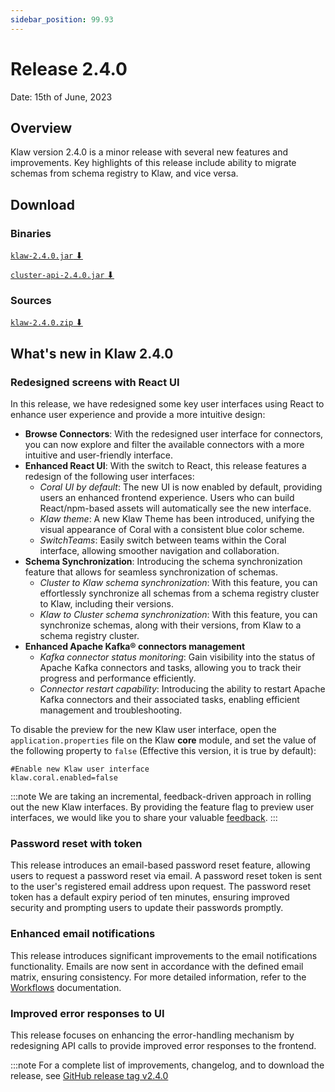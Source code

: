 ```yaml
---
sidebar_position: 99.93
---
```


# Release 2.4.0

Date: 15th of June, 2023

## Overview

Klaw version 2.4.0 is a minor release with several new features and
improvements. Key highlights of this release include ability to migrate
schemas from schema registry to Klaw, and vice versa.

## Download

### Binaries

[`klaw-2.4.0.jar` ⬇︎](https://github.com/Aiven-Open/klaw/releases/download/v2.4.0/klaw-2.4.0.jar)

[`cluster-api-2.4.0.jar` ⬇](https://github.com/Aiven-Open/klaw/releases/download/v2.4.0/cluster-api-2.4.0.jar)

### Sources

[`klaw-2.4.0.zip` ⬇](https://github.com/Aiven-Open/klaw/archive/refs/tags/v2.4.0.zip)

## What's new in Klaw 2.4.0

### Redesigned screens with React UI

In this release, we have redesigned some key user interfaces using React
to enhance user experience and provide a more intuitive design:

- **Browse Connectors**: With the redesigned user interface for
  connectors, you can now explore and filter the available connectors
  with a more intuitive and user-friendly interface.
- **Enhanced React UI**: With the switch to React, this release
  features a redesign of the following user interfaces:
  - _Coral UI by default_: The new UI is now enabled by default,
    providing users an enhanced frontend experience. Users who can
    build React/npm-based assets will automatically see the new
    interface.
  - _Klaw theme_: A new Klaw Theme has been introduced, unifying the
    visual appearance of Coral with a consistent blue color scheme.
  - _SwitchTeams_: Easily switch between teams within the Coral
    interface, allowing smoother navigation and collaboration.
- **Schema Synchronization**: Introducing the schema synchronization
  feature that allows for seamless synchronization of schemas.
  - _Cluster to Klaw schema synchronization_: With this feature, you
    can effortlessly synchronize all schemas from a schema registry
    cluster to Klaw, including their versions.
  - _Klaw to Cluster schema synchronization_: With this feature, you
    can synchronize schemas, along with their versions, from Klaw to
    a schema registry cluster.
- **Enhanced Apache Kafka® connectors management**
  - _Kafka connector status monitoring_: Gain visibility into the
    status of Apache Kafka connectors and tasks, allowing you to track
    their progress and performance efficiently.
  - _Connector restart capability_: Introducing the ability to
    restart Apache Kafka connectors and their associated tasks, enabling
    efficient management and troubleshooting.

To disable the preview for the new Klaw user interface, open the
`application.properties` file on the Klaw **core** module, and set the
value of the following property to `false` (Effective this version, it
is true by default):

    #Enable new Klaw user interface
    klaw.coral.enabled=false

:::note
We are taking an incremental, feedback-driven approach in rolling out
the new Klaw interfaces. By providing the feature flag to preview user
interfaces, we would like you to share your valuable
[feedback](https://github.com/aiven/klaw/issues/new?assignees=&labels=&template=03_feature.md).
:::

### Password reset with token

This release introduces an email-based password reset feature, allowing
users to request a password reset via email. A password reset token is
sent to the user's registered email address upon request. The password
reset token has a default expiry period of ten minutes, ensuring
improved security and prompting users to update their passwords promptly.

### Enhanced email notifications

This release introduces significant improvements to the email
notifications functionality. Emails are now sent in accordance with the
defined email matrix, ensuring consistency. For more detailed
information, refer to the [Workflows](../../docs/workflows/index.md#approval-process) documentation.

### Improved error responses to UI

This release focuses on enhancing the error-handling mechanism by
redesigning API calls to provide improved error responses to the
frontend.

:::note
For a complete list of improvements, changelog, and to download the
release, see [GitHub release tag v2.4.0](https://github.com/Aiven-Open/klaw/releases/tag/v2.4.0)
